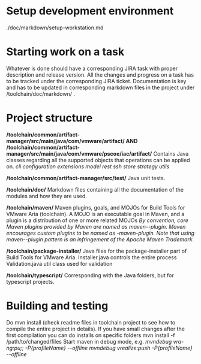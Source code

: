 # Setup development environment
./doc/markdown/setup-workstation.md

# Starting work on a task
Whatever is done should have a corresponding JIRA task with proper description and release version. All the changes and progress on a task has to be tracked under the corresponding JIRA ticket.
Documentation is key and has to be updated in corresponding markdown files in the project under /toolchain/doc/markdown/ .

# Project structure
**/toolchain/common/artifact-manager/src/main/java/com/vmware/artifact/  AND /toolchain/common/artifact-manager/src/main/java/com/vmware/pscoe/iac/artifact/**
Contains Java classes regarding all the supported objects that operations can be applied on. 
*cli*
*configuration*
*extensions*
*model*
*rest*
*ssh*
*store*
*strategy*
*utils*

**/toolchain/common/artifact-manager/src/test/**
Java unit tests.

**/toolchain/doc/**
Markdown files containing all the documentation of the modules and how they are used.

**/toolchain/maven/**
Maven plugins, goals, and MOJOs for Build Tools for VMware Aria (toolchain).
A MOJO is an executable goal in Maven, and a plugin is a distribution of one or more related MOJOs
*By convention, core Maven plugins provided by Maven are named as maven-<taskName>-plugin. Maven encourages custom plugins to be named as <taskName>-maven-plugin. Note that using maven-<taskName>-plugin pattern is an infringement of the Apache Maven Trademark.*

**/toolchain/package-installer/**
Java files for the package-installer part of Build Tools for VMware Aria.
Installer.java controls the entire process
Validation.java util class used for validation

**/toolchain/typescript/**
Corresponding with the Java folders, but for typescript projects.

# Building and testing

Do mvn install (check readme files in toolchain project to see how to compile the entire project in details).
If you have small changes after the first compilation you can do installs on specific folders mvn install -f /path/to/changed/files
Start maven in debug mode, e.g.
*mvndebug vra-ng:pu;; -P{profileName} --offline*
*mvndebug vrealize:push -P{profileName} --offline*


